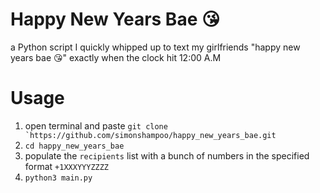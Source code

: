 # Happy New Years Bae 😘

a Python script I quickly whipped up to text my girlfriends "happy new years bae 😘" exactly when the clock hit 12:00 A.M

# Usage
1. open terminal and paste ```git clone `https://github.com/simonshampoo/happy_new_years_bae.git```
2. ```cd happy_new_years_bae```
3. populate the `recipients` list with a bunch of numbers in the specified format `+1XXXYYYZZZZ`
4. `python3 main.py`
